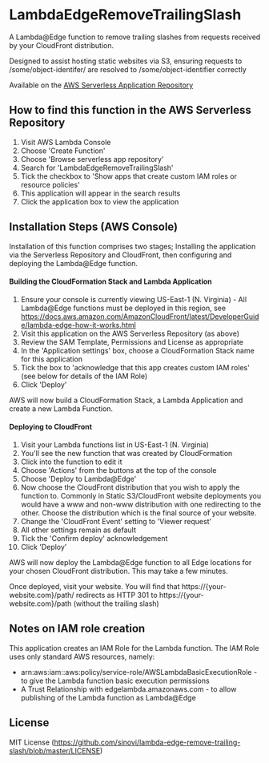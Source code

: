 # LambdaEdgeRemoveTrailingSlash

A Lambda@Edge function to remove trailing slashes from requests received by your CloudFront distribution. 

Designed to assist hosting static websites via S3, ensuring requests to /some/object-identifer/ are resolved to /some/object-identifier correctly

Available on the [AWS Serverless Application Repository](https://console.aws.amazon.com/lambda/home?region=us-east-1#/create/app?applicationId=arn:aws:serverlessrepo:us-east-1:951661612909:applications/LambdaEdgeRemoveTrailingSlash)

## How to find this function in the AWS Serverless Repository

1. Visit AWS Lambda Console
1. Choose 'Create Function'
1. Choose 'Browse serverless app repository'
1. Search for 'LambdaEdgeRemoveTrailingSlash'
1. Tick the checkbox to 'Show apps that create custom IAM roles or resource policies'
1. This application will appear in the search results
1. Click the application box to view the application

## Installation Steps (AWS Console)

Installation of this function comprises two stages; Installing the application via the Serverless Repository and CloudFront, then configuring and deploying the Lambda@Edge function.

#### Building the CloudFormation Stack and Lambda Application
1. Ensure your console is currently viewing US-East-1 (N. Virginia) - All Lambda@Edge functions must be deployed in this region, see https://docs.aws.amazon.com/AmazonCloudFront/latest/DeveloperGuide/lambda-edge-how-it-works.html
1. Visit this application on the AWS Serverless Repository (as above) 
1. Review the SAM Template, Permissions and License as appropriate
1. In the 'Application settings' box, choose a CloudFormation Stack name for this application 
1. Tick the box to 'acknowledge that this app creates custom IAM roles' (see below for details of the IAM Role)
1. Click 'Deploy'

AWS will now build a CloudFormation Stack, a Lambda Application and create a new Lambda Function.

#### Deploying to CloudFront
1. Visit your Lambda functions list in US-East-1 (N. Virginia)
1. You'll see the new function that was created by CloudFormation
1. Click into the function to edit it
1. Choose 'Actions' from the buttons at the top of the console
1. Choose 'Deploy to Lambda@Edge'
1. Now choose the CloudFront distribution that you wish to apply the function to. Commonly in Static S3/CloudFront website deployments you would have a www and non-www distribution with one redirecting to the other. Choose the distribution which is the final source of your website.
1. Change the 'CloudFront Event' setting to 'Viewer request'
1. All other settings remain as default
1. Tick the 'Confirm deploy' acknowledgement
1. Click 'Deploy'

AWS will now deploy the Lambda@Edge function to all Edge locations for your chosen CloudFront distribution. This may take a few minutes.

Once deployed, visit your website. You will find that https://{your-website.com}/path/ redirects as HTTP 301 to https://{your-website.com}/path (without the trailing slash)


## Notes on IAM role creation

This application creates an IAM Role for the Lambda function. The IAM Role uses only standard AWS resources, namely:

* arn:aws:iam::aws:policy/service-role/AWSLambdaBasicExecutionRole - to give the Lambda function basic execution permissions
* A Trust Relationship with edgelambda.amazonaws.com - to allow publishing of the Lambda function as Lambda@Edge

## License

MIT License (https://github.com/sinovi/lambda-edge-remove-trailing-slash/blob/master/LICENSE)
